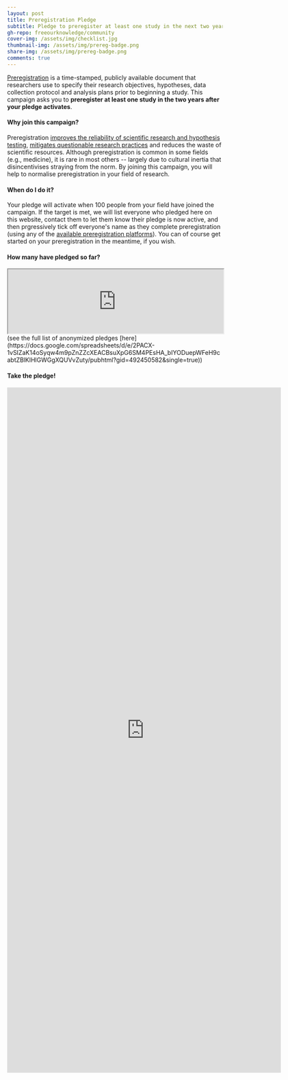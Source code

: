 ```yaml
---
layout: post
title: Preregistration Pledge
subtitle: Pledge to preregister at least one study in the next two years, along with 100 of your peers
gh-repo: freeourknowledge/community
cover-img: /assets/img/checklist.jpg
thumbnail-img: /assets/img/prereg-badge.png
share-img: /assets/img/prereg-badge.png
comments: true
---
```


[Preregistration](https://help.osf.io/hc/en-us/articles/360019738834-Create-a-Preregistration#Go-to-the-OSF-Prereg-Challenge-landing-page) is a time-stamped, publicly available document that researchers use to specify their research objectives, hypotheses, data collection protocol and analysis plans prior to beginning a study. This campaign asks you to **preregister at least one study in the two years after your pledge activates**.

#### Why join this campaign?
Preregistration [improves the reliability of scientific research and hypothesis testing](https://www.pnas.org/content/115/11/2600#sec-15), [mitigates questionable research practices](https://www.pnas.org/content/115/11/2600) and reduces the waste of scientific resources. Although preregistration is common in some fields (e.g., medicine), it is rare in most others -- largely due to cultural inertia that disincentivises straying from the norm. By joining this campaign, you will help to normalise preregistration in your field of research. 

#### When do I do it?
Your pledge will activate when 100 people from your field have joined the campaign. If the target is met, we will list everyone who pledged here on this website, contact them to let them know their pledge is now active, and then prgressively tick off everyone's name as they complete preregistration (using any of the [available preregistration platforms](https://osf.io/zab38/wiki/home/?view)). You can of course get started on your preregistration in the meantime, if you wish.

#### How many have pledged so far?
<iframe width='100%' height='150' src="https://docs.google.com/spreadsheets/d/e/2PACX-1vSIZaK14oSyqw4m9pZnZZcXEACBsuXpG6SM4PEsHA_bIYODuepWFeH9cabtZBlKlHlGWGgXQUVvZuty/pubhtml?gid=1236919136&amp;single=true&amp;widget=true&amp;headers=false"></iframe>
(see the full list of anonymized pledges [here](https://docs.google.com/spreadsheets/d/e/2PACX-1vSIZaK14oSyqw4m9pZnZZcXEACBsuXpG6SM4PEsHA_bIYODuepWFeH9cabtZBlKlHlGWGgXQUVvZuty/pubhtml?gid=492450582&single=true))

#### Take the pledge!
<iframe src="https://docs.google.com/forms/d/e/1FAIpQLSf8RflGizFJZamE874o8aDOhyU7UsNByR4dLmzhOtEOiu8KRQ/viewform?embedded=true" width="640" height="1600" frameborder="0" marginheight="0" marginwidth="0">Loading…</iframe>



